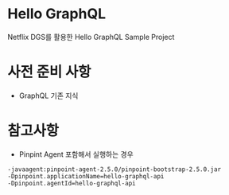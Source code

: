 # Hello GraphQL
Netflix DGS를 활용한 Hello GraphQL Sample Project

# 사전 준비 사항
- GraphQL 기존 지식

# 참고사항
- Pinpint Agent 포함해서 실행하는 경우
```
-javaagent:pinpoint-agent-2.5.0/pinpoint-bootstrap-2.5.0.jar
-Dpinpoint.applicationName=hello-graphql-api
-Dpinpoint.agentId=hello-graphql-api
```
